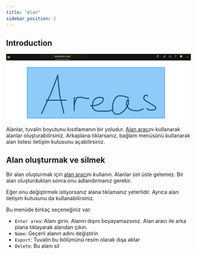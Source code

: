 ```yaml
---
title: "Alan"
sidebar_position: 2
---
```


## Introduction

![Alan](area.png)

Alanlar, tuvalin boyutunu kısıtlamanın bir yoludur. [Alan aracı](painters/area.md)nı kullanarak alanlar oluşturabilirsiniz. Arkaplana tıklarsanız, bağlam menüsünü kullanarak alan listesi iletişim kutusunu açabilirsiniz.

## Alan oluşturmak ve silmek

Bir alan oluşturmak için [alan aracı](painters/area.md)nı kullanın. Alanlar üst üste gelemez. Bir alan oluşturduktan sonra onu adlandırmanız gerekir.

Eğer onu değiştirmek istiyorsanız alana tıklamanız yeterlidir. Ayrıca alan iletişim kutusunu da kullanabilirsiniz.

Bu menüde birkaç seçeneğiniz var:

* `Enter area`: Alanı girin. Alanın dışını boyayamazsınız. Alan aracı ile arka plana tıklayarak alandan çıkın.
* `Name`: Geçerli alanın adını değiştirin
* `Export`: Tuvalin bu bölümünü resim olarak dışa aktar
* `Delete`: Bu alanı sil

